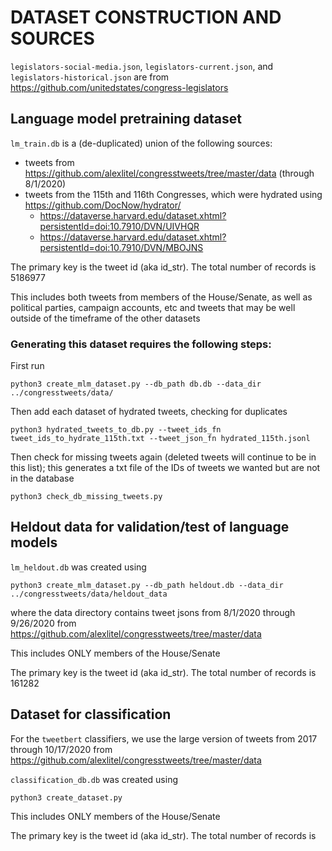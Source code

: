 # DATASET CONSTRUCTION AND SOURCES

`legislators-social-media.json`, `legislators-current.json`, and `legislators-historical.json` are from https://github.com/unitedstates/congress-legislators


## Language model pretraining dataset

`lm_train.db` is a (de-duplicated) union of the following sources:
- tweets from https://github.com/alexlitel/congresstweets/tree/master/data (through 8/1/2020)
- tweets from the 115th and 116th Congresses, which were hydrated using https://github.com/DocNow/hydrator/
  - https://dataverse.harvard.edu/dataset.xhtml?persistentId=doi:10.7910/DVN/UIVHQR
  - https://dataverse.harvard.edu/dataset.xhtml?persistentId=doi:10.7910/DVN/MBOJNS

The primary key is the tweet id (aka id_str). The total number of records is 5186977

This includes both tweets from members of the House/Senate, as well as political parties, campaign accounts, etc and tweets that may be well outside of the timeframe of the other datasets

### Generating this dataset requires the following steps:

First run

```
python3 create_mlm_dataset.py --db_path db.db --data_dir ../congresstweets/data/
```

Then add each dataset of hydrated tweets, checking for duplicates

```
python3 hydrated_tweets_to_db.py --tweet_ids_fn tweet_ids_to_hydrate_115th.txt --tweet_json_fn hydrated_115th.jsonl
```

Then check for missing tweets again (deleted tweets will continue to be in this list); this generates a txt file of the IDs of tweets we wanted but are not in the database
```
python3 check_db_missing_tweets.py
```


## Heldout data for validation/test of language models

`lm_heldout.db` was created using
```
python3 create_mlm_dataset.py --db_path heldout.db --data_dir ../congresstweets/data/heldout_data
```

where the data directory contains tweet jsons from 8/1/2020 through 9/26/2020 from https://github.com/alexlitel/congresstweets/tree/master/data

This includes ONLY members of the House/Senate

The primary key is the tweet id (aka id_str). The total number of records is 161282


## Dataset for classification

For the `tweetbert` classifiers, we use the large version of tweets from 2017 through 10/17/2020 from https://github.com/alexlitel/congresstweets/tree/master/data

`classification_db.db` was created using

```
python3 create_dataset.py
```

This includes ONLY members of the House/Senate

The primary key is the tweet id (aka id_str). The total number of records is
